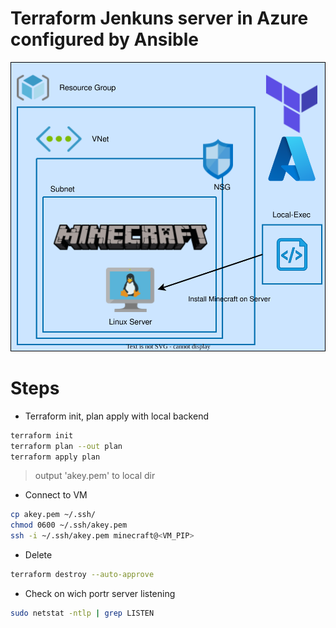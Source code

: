 <p align="center">
<h1>Terraform Jenkuns server in Azure configured by Ansible</h1>
<img src="https://github.com/Joska99/joska/blob/main/terraform/tf-ex3/diagram.drawio.svg">
</p>

<h1> Steps </h1>

- Terraform init, plan apply with local backend
```bash
terraform init 
terraform plan --out plan
terraform apply plan 
```
> output 'akey.pem' to local dir

- Connect to VM
```bash
cp akey.pem ~/.ssh/
chmod 0600 ~/.ssh/akey.pem
ssh -i ~/.ssh/akey.pem minecraft@<VM_PIP>
```

- Delete
```bash
terraform destroy --auto-approve
```

- Check on wich portr server listening
```bash 
sudo netstat -ntlp | grep LISTEN
```